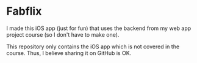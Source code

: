 # Fabflix

I made this iOS app (just for fun) that uses the backend from my web app project course (so I don't have to make one).

This repository only contains the iOS app which is not covered in the course. Thus, I believe sharing it on GitHub is OK.
